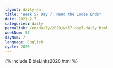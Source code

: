 ```yaml
---
layout: daily-en
title: "Week 57 Day 7: Mend the Loose Ends"
date: 2021-2-7 
categories: daily
permalink: /en/daily/2020/wk57-day7-daily.html
weekNum: 57
dayNum: 7
language: English
cycle: 2020
---
```


{% include BibleLinks2020.html %} 
